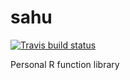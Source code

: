 # sahu

[![Travis build status](https://travis-ci.org/sk-sahu/sahu.svg?branch=master)](https://travis-ci.org/sk-sahu/sahu)

Personal R function library

